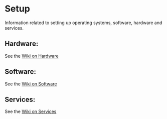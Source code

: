 # Setup
Information related to setting up operating systems, software, hardware and services.

##  Hardware:

See the [Wiki on Hardware](https://github.com/michaelweinold/Setup/wiki/Hardware)

## Software:

See the [Wiki on Software](https://github.com/michaelweinold/Setup/wiki/Software)

## Services:

See the [Wiki on Services](https://github.com/michaelweinold/Setup/wiki/Services)
